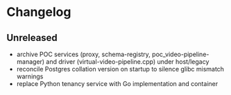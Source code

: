 # Changelog

## Unreleased
- archive POC services (proxy, schema-registry, poc_video-pipeline-manager) and driver (virtual-video-pipeline.cpp) under host/legacy
- reconcile Postgres collation version on startup to silence glibc mismatch warnings
- replace Python tenancy service with Go implementation and container
